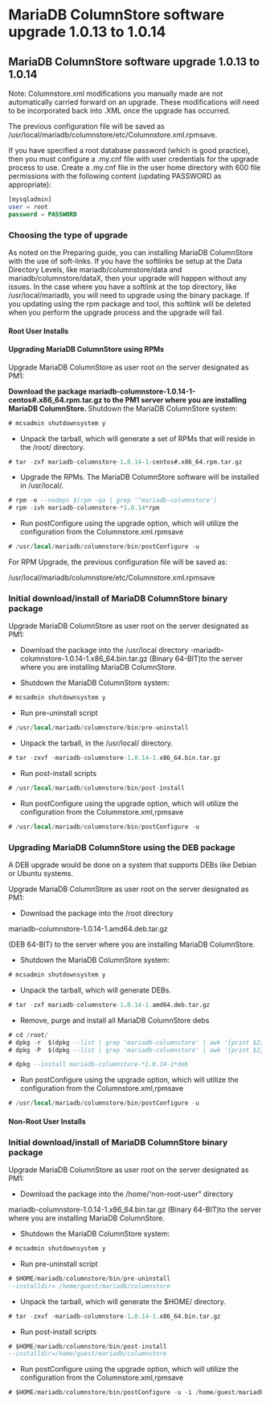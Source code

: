 # MariaDB ColumnStore software upgrade 1.0.13 to 1.0.14

## MariaDB ColumnStore software upgrade 1.0.13 to 1.0.14

Note: Columnstore.xml modifications you manually made are not automatically carried
forward on an upgrade. These modifications will need to be incorporated back into
.XML once the upgrade has occurred.

The previous configuration file will be saved as /usr/local/mariadb/columnstore/etc/Columnstore.xml.rpmsave.

If you have specified a root database password (which is good practice), then you must configure a .my.cnf file with user credentials for the upgrade process to use. Create a .my.cnf file in the user home directory with 600 file permissions with the following content (updating PASSWORD as appropriate):

```sql
[mysqladmin] 
user = root
password = PASSWORD
```

### Choosing the type of upgrade

As noted on the Preparing guide, you can installing MariaDB ColumnStore with the use of soft-links. If you have the softlinks be setup at the Data Directory Levels, like mariadb/columnstore/data and mariadb/columnstore/dataX, then your upgrade will happen without any issues.
In the case where you have a softlink at the top directory, like /usr/local/mariadb, you will need to upgrade using the binary package. If you updating using the rpm package and tool, this softlink will be deleted when you perform the upgrade process and the upgrade will fail.

#### Root User Installs

#### Upgrading MariaDB ColumnStore using RPMs

Upgrade MariaDB ColumnStore as user root on the server designated as PM1:

<strong> Download the package mariadb-columnstore-1.0.14-1-centos#.x86_64.rpm.tar.gz to the PM1 server where you are installing MariaDB ColumnStore.
</strong> Shutdown the MariaDB ColumnStore system:

```sql
# mcsadmin shutdownsystem y
```

- Unpack the tarball, which will generate a set of RPMs that will reside in the /root/ directory.

```sql
# tar -zxf mariadb-columnstore-1.0.14-1-centos#.x86_64.rpm.tar.gz
```

- Upgrade the RPMs. The MariaDB ColumnStore software will be installed in /usr/local/.

```sql
# rpm -e --nodeps $(rpm -qa | grep '^mariadb-columnstore')
# rpm -ivh mariadb-columnstore-*1.0.14*rpm
```

- Run postConfigure using the upgrade option, which will utilize the configuration from
the Columnstore.xml.rpmsave

```sql
# /usr/local/mariadb/columnstore/bin/postConfigure -u
```

For RPM Upgrade, the previous configuration file will be saved as:

/usr/local/mariadb/columnstore/etc/Columnstore.xml.rpmsave

### Initial download/install of MariaDB ColumnStore binary package

Upgrade MariaDB ColumnStore as user root on the server designated as PM1:

- Download the package into the /usr/local directory
-mariadb-columnstore-1.0.14-1.x86_64.bin.tar.gz (Binary 64-BIT)to the
server where you are installing MariaDB ColumnStore.

- Shutdown the MariaDB ColumnStore system:

```sql
# mcsadmin shutdownsystem y
```

- Run pre-uninstall script

```sql
# /usr/local/mariadb/columnstore/bin/pre-uninstall
```

- Unpack the tarball, in the /usr/local/ directory.

```sql
# tar -zxvf -mariadb-columnstore-1.0.14-1.x86_64.bin.tar.gz
```

- Run post-install scripts

```sql
# /usr/local/mariadb/columnstore/bin/post-install
```

- Run postConfigure using the upgrade option, which will utilize the configuration from
the Columnstore.xml,rpmsave

```sql
# /usr/local/mariadb/columnstore/bin/postConfigure -u
```

### Upgrading MariaDB ColumnStore using the DEB package

A DEB upgrade would be done on a system that supports DEBs like Debian or Ubuntu
systems.

Upgrade MariaDB ColumnStore as user root on the server designated as PM1:

- Download the package into the /root directory

mariadb-columnstore-1.0.14-1.amd64.deb.tar.gz

(DEB 64-BIT) to the server where you are installing MariaDB ColumnStore.

- Shutdown the MariaDB ColumnStore system:

```sql
# mcsadmin shutdownsystem y
```

- Unpack the tarball, which will generate DEBs.

```sql
# tar -zxf mariadb-columnstore-1.0.14-1.amd64.deb.tar.gz
```

- Remove, purge and install all MariaDB ColumnStore debs

```sql
# cd /root/
# dpkg -r  $(dpkg --list | grep 'mariadb-columnstore' | awk '{print $2}')
# dpkg -P  $(dpkg --list | grep 'mariadb-columnstore' | awk '{print $2}')

# dpkg --install mariadb-columnstore-*1.0.14-1*deb
```

- Run postConfigure using the upgrade option, which will utilize the
configuration from the Columnstore.xml,rpmsave

```sql
# /usr/local/mariadb/columnstore/bin/postConfigure -u
```

#### Non-Root User Installs

### Initial download/install of MariaDB ColumnStore binary package

Upgrade MariaDB ColumnStore as user root on the server designated as PM1:

- Download the package into the /home/'non-root-user" directory

mariadb-columnstore-1.0.14-1.x86_64.bin.tar.gz (Binary 64-BIT)to the
server where you are installing MariaDB ColumnStore.

- Shutdown the MariaDB ColumnStore system:

```sql
# mcsadmin shutdownsystem y
```

- Run pre-uninstall script

```sql
# $HOME/mariadb/columnstore/bin/pre-uninstall 
--installdir= /home/guest/mariadb/columnstore
```

- Unpack the tarball, which will generate the $HOME/ directory.

```sql
# tar -zxvf -mariadb-columnstore-1.0.14-1.x86_64.bin.tar.gz
```

- Run post-install scripts

```sql
# $HOME/mariadb/columnstore/bin/post-install 
--installdir=/home/guest/mariadb/columnstore
```

- Run postConfigure using the upgrade option, which will utilize the configuration from
the Columnstore.xml,rpmsave

```sql
# $HOME/mariadb/columnstore/bin/postConfigure -u -i /home/guest/mariadb/columnstore
```
